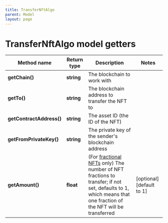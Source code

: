 ```yaml
---
title: TransferNftAlgo
parent: Model
layout: page
---
```


# TransferNftAlgo model getters

Method name | Return type | Description | Notes
------------ | ------------- | ------------- | -------------
**getChain()** | **string** | The blockchain to work with |
**getTo()** | **string** | The blockchain address to transfer the NFT to |
**getContractAddress()** | **string** | The asset ID (the ID of the NFT) |
**getFromPrivateKey()** | **string** | The private key of the sender's blockchain address |
**getAmount()** | **float** | (For <a href="https://developer.algorand.org/docs/get-started/tokenization/nft/#fractional-nfts" target="_blank">fractional NFTs</a> only) The number of NFT fractions to transfer; if not set, defaults to 1, which means that one fraction of the NFT will be transferred | [optional] [default to 1]

